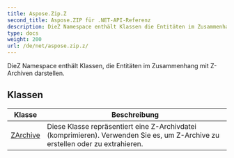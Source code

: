 ```yaml
---
title: Aspose.Zip.Z
second_title: Aspose.ZIP für .NET-API-Referenz
description: DieZ Namespace enthält Klassen die Entitäten im Zusammenhang mit ZArchiven darstellen.
type: docs
weight: 200
url: /de/net/aspose.zip.z/
---
```

DieZ Namespace enthält Klassen, die Entitäten im Zusammenhang mit Z-Archiven darstellen.

## Klassen

| Klasse | Beschreibung |
| --- | --- |
| [ZArchive](./zarchive/) | Diese Klasse repräsentiert eine Z-Archivdatei (komprimieren). Verwenden Sie es, um Z-Archive zu erstellen oder zu extrahieren. |


